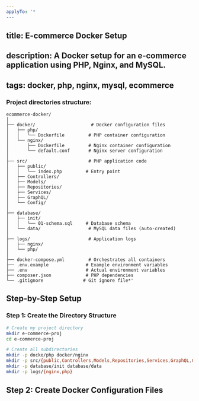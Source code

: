 ```yaml
---
applyTo: '*
---
```

## title: E-commerce Docker Setup
## description: A Docker setup for an e-commerce application using PHP, Nginx, and MySQL.
## tags: docker, php, nginx, mysql, ecommerce
### Project directories structure:

```
ecommerce-docker/
│
├── docker/                     # Docker configuration files
│   ├── php/
│   │   └── Dockerfile         # PHP container configuration
│   └── nginx/
│       ├── Dockerfile         # Nginx container configuration
│       └── default.conf       # Nginx server configuration
│
├── src/                       # PHP application code
│   ├── public/
│   │   └── index.php         # Entry point
│   ├── Controllers/
│   ├── Models/
│   ├── Repositories/
│   ├── Services/
│   ├── GraphQL/
│   └── Config/
│
├── database/
│   ├── init/
│   │   └── 01-schema.sql     # Database schema
│   └── data/                  # MySQL data files (auto-created)
│
├── logs/                      # Application logs
│   ├── nginx/
│   └── php/
│
├── docker-compose.yml         # Orchestrates all containers
├── .env.example              # Example environment variables
├── .env                      # Actual environment variables
├── composer.json             # PHP dependencies
└── .gitignore               # Git ignore file*'
```

## Step-by-Step Setup
### Step 1: Create the Directory Structure

```bash
# Create my project directory
mkdir e-commerce-proj
cd e-commerce-proj

# Create all subdirectories
mkdir -p docke/php docker/nginx
mkdir -p src/{public,Controllers,Models,Repositories,Services,GraphQL,Config}
mkdir -p database/init database/data
mkdir -p logs/{nginx,php}

```
## Step 2: Create Docker Configuration Files
